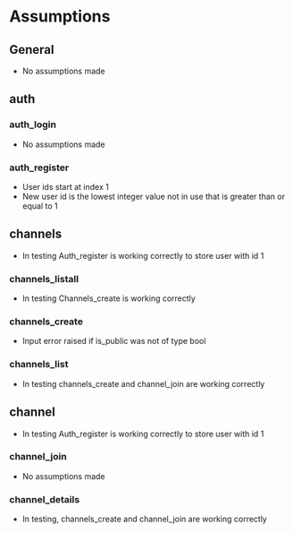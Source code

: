 # Assumptions

## General
* No assumptions made

## auth

### auth_login
* No assumptions made

### auth_register
* User ids start at index 1
* New user id is the lowest integer value not in use that is greater than or equal to 1

## channels
* In testing Auth_register is working correctly to store user with id 1

### channels_listall
* In testing Channels_create is working correctly

### channels_create
* Input error raised if is_public was not of type bool

### channels_list
* In testing channels_create and channel_join are working correctly

## channel
* In testing Auth_register is working correctly to store user with id 1

### channel_join
* No assumptions made

### channel_details
* In testing, channels_create and channel_join are working correctly
